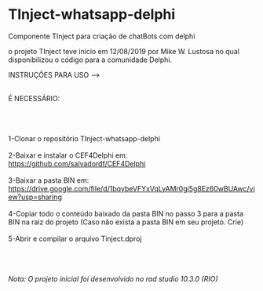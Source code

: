 # TInject-whatsapp-delphi
Componente TInject para criação de chatBots com delphi

o projeto TInject teve início em 12/08/2019 por Mike W. Lustosa no qual disponibilizou o código para a comunidade Delphi.


INSTRUÇÕES PARA USO --><br></br>

É NECESSÁRIO:<br></br><br></br>

1-Clonar o repositório TInject-whatsapp-delphi
<br></br>
2-Baixar e instalar o CEF4Delphi em: https://github.com/salvadordf/CEF4Delphi
<br></br>
3-Baixar a pasta BIN em: https://drive.google.com/file/d/1bqybeVFYxVqLyAMr0gi5g8Ez60wBUAwc/view?usp=sharing
<br></br>
4-Copiar todo o conteúdo baixado da pasta BIN no passo 3 para a pasta BIN na raiz do projeto (Caso não exista a pasta BIN em seu projeto. Crie)
<br></br>
5-Abrir e compilar o arquivo Tinject.dproj
<br></br><br></br>

*Nota: O projeto inicial foi desenvolvido no rad studio 10.3.0 (RIO)*
